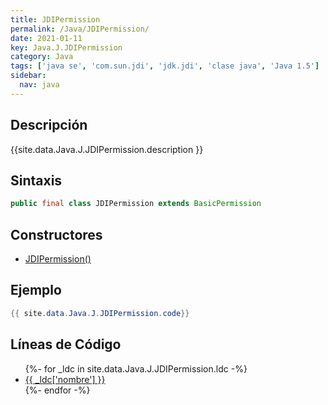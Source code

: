 ```yaml
---
title: JDIPermission
permalink: /Java/JDIPermission/
date: 2021-01-11
key: Java.J.JDIPermission
category: Java
tags: ['java se', 'com.sun.jdi', 'jdk.jdi', 'clase java', 'Java 1.5']
sidebar: 
  nav: java
---
```


## Descripción
{{site.data.Java.J.JDIPermission.description }}

## Sintaxis
~~~java
public final class JDIPermission extends BasicPermission
~~~

## Constructores
* [JDIPermission()](/Java/JDIPermission/JDIPermission/)

## Ejemplo
~~~java
{{ site.data.Java.J.JDIPermission.code}}
~~~

## Líneas de Código
<ul>
{%- for _ldc in site.data.Java.J.JDIPermission.ldc -%}
   <li>
       <a href="{{_ldc['url'] }}">{{ _ldc['nombre'] }}</a>
   </li>
{%- endfor -%}
</ul>
